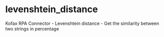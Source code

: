 # levenshtein_distance
Kofax RPA Connector - Levenshtein distance - Get the similarity between two strings in percentage
